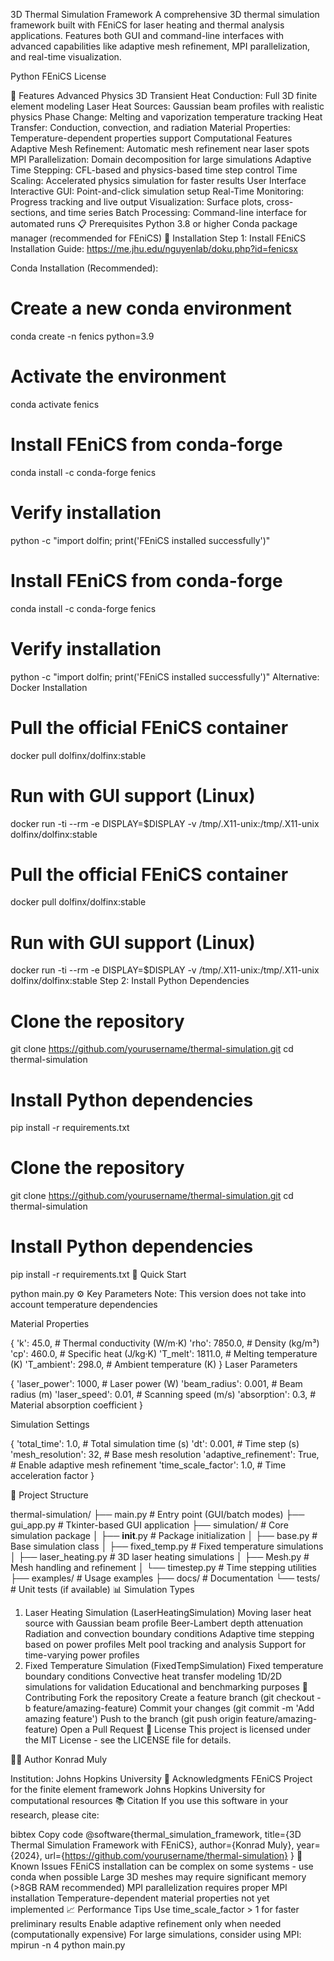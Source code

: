 3D Thermal Simulation Framework
A comprehensive 3D thermal simulation framework built with FEniCS for laser heating and thermal analysis applications. Features both GUI and command-line interfaces with advanced capabilities like adaptive mesh refinement, MPI parallelization, and real-time visualization.

Python
FEniCS
License

🚀 Features
Advanced Physics
3D Transient Heat Conduction: Full 3D finite element modeling
Laser Heat Sources: Gaussian beam profiles with realistic physics
Phase Change: Melting and vaporization temperature tracking
Heat Transfer: Conduction, convection, and radiation
Material Properties: Temperature-dependent properties support
Computational Features
Adaptive Mesh Refinement: Automatic mesh refinement near laser spots
MPI Parallelization: Domain decomposition for large simulations
Adaptive Time Stepping: CFL-based and physics-based time step control
Time Scaling: Accelerated physics simulation for faster results
User Interface
Interactive GUI: Point-and-click simulation setup
Real-Time Monitoring: Progress tracking and live output
Visualization: Surface plots, cross-sections, and time series
Batch Processing: Command-line interface for automated runs
📋 Prerequisites
Python 3.8 or higher
Conda package manager (recommended for FEniCS)
🔧 Installation
Step 1: Install FEniCS
Installation Guide: https://me.jhu.edu/nguyenlab/doku.php?id=fenicsx

Conda Installation (Recommended):

# Create a new conda environment
conda create -n fenics python=3.9

# Activate the environment
conda activate fenics

# Install FEniCS from conda-forge
conda install -c conda-forge fenics

# Verify installation
python -c "import dolfin; print('FEniCS installed successfully')"

# Install FEniCS from conda-forge
conda install -c conda-forge fenics

# Verify installation
python -c "import dolfin; print('FEniCS installed successfully')"
Alternative: Docker Installation

# Pull the official FEniCS container
docker pull dolfinx/dolfinx:stable

# Run with GUI support (Linux)
docker run -ti --rm -e DISPLAY=$DISPLAY -v /tmp/.X11-unix:/tmp/.X11-unix dolfinx/dolfinx:stable

# Pull the official FEniCS container
docker pull dolfinx/dolfinx:stable

# Run with GUI support (Linux)
docker run -ti --rm -e DISPLAY=$DISPLAY -v /tmp/.X11-unix:/tmp/.X11-unix dolfinx/dolfinx:stable
Step 2: Install Python Dependencies

# Clone the repository
git clone https://github.com/yourusername/thermal-simulation.git
cd thermal-simulation

# Install Python dependencies
pip install -r requirements.txt

# Clone the repository
git clone https://github.com/yourusername/thermal-simulation.git
cd thermal-simulation

# Install Python dependencies
pip install -r requirements.txt
🚀 Quick Start

python main.py
⚙️ Key Parameters
Note: This version does not take into account temperature dependencies

Material Properties

{
    'k': 45.0,           # Thermal conductivity (W/m·K)
    'rho': 7850.0,       # Density (kg/m³)
    'cp': 460.0,         # Specific heat (J/kg·K)
    'T_melt': 1811.0,    # Melting temperature (K)
    'T_ambient': 298.0,  # Ambient temperature (K)
}
Laser Parameters

{
    'laser_power': 1000,     # Laser power (W)
    'beam_radius': 0.001,    # Beam radius (m)
    'laser_speed': 0.01,     # Scanning speed (m/s)
    'absorption': 0.3,       # Material absorption coefficient
}

Simulation Settings

{
    'total_time': 1.0,           # Total simulation time (s)
    'dt': 0.001,                 # Time step (s)
    'mesh_resolution': 32,       # Base mesh resolution
    'adaptive_refinement': True, # Enable adaptive mesh refinement
    'time_scale_factor': 1.0,    # Time acceleration factor
}

📁 Project Structure

thermal-simulation/
├── main.py                  # Entry point (GUI/batch modes)
├── gui_app.py              # Tkinter-based GUI application
├── simulation/             # Core simulation package
│   ├── __init__.py         # Package initialization
│   ├── base.py             # Base simulation class
│   ├── fixed_temp.py       # Fixed temperature simulations
│   ├── laser_heating.py    # 3D laser heating simulations
│   ├── Mesh.py             # Mesh handling and refinement
│   └── timestep.py         # Time stepping utilities
├── examples/               # Usage examples
├── docs/                   # Documentation
└── tests/                  # Unit tests (if available)
📊 Simulation Types
1. Laser Heating Simulation (LaserHeatingSimulation)
Moving laser heat source with Gaussian beam profile
Beer-Lambert depth attenuation
Radiation and convection boundary conditions
Adaptive time stepping based on power profiles
Melt pool tracking and analysis
Support for time-varying power profiles
2. Fixed Temperature Simulation (FixedTempSimulation)
Fixed temperature boundary conditions
Convective heat transfer modeling
1D/2D simulations for validation
Educational and benchmarking purposes
🤝 Contributing
Fork the repository
Create a feature branch (git checkout -b feature/amazing-feature)
Commit your changes (git commit -m 'Add amazing feature')
Push to the branch (git push origin feature/amazing-feature)
Open a Pull Request
📄 License
This project is licensed under the MIT License - see the LICENSE file for details.

👨‍💻 Author
Konrad Muly

Institution: Johns Hopkins University
🙏 Acknowledgments
FEniCS Project for the finite element framework
Johns Hopkins University for computational resources
📚 Citation
If you use this software in your research, please cite:

bibtex
Copy code
@software{thermal_simulation_framework,
    title={3D Thermal Simulation Framework with FEniCS},
    author={Konrad Muly},
    year={2024},
    url={https://github.com/yourusername/thermal-simulation}
}
🐛 Known Issues
FEniCS installation can be complex on some systems - use conda when possible
Large 3D meshes may require significant memory (>8GB RAM recommended)
MPI parallelization requires proper MPI installation
Temperature-dependent material properties not yet implemented
📈 Performance Tips
Use time_scale_factor > 1 for faster preliminary results
Enable adaptive refinement only when needed (computationally expensive)
For large simulations, consider using MPI: mpirun -n 4 python main.py
